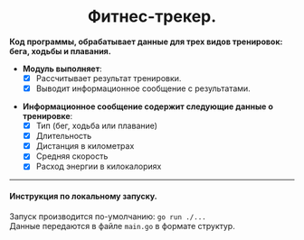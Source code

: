<div align="center"> <h1 align="center"> Фитнес-трекер. </h1> </div>

__Код программы, обрабатывает данные для трех видов тренировок: бега, ходьбы и плавания.__

- __Модуль выполняет__:
    - [x] Рассчитывает результат тренировки.
    - [x] Выводит информационное сообщение с результатами.

</div>

- __Информационное сообщение содержит следующие данные о тренировке__:
    - [x] Тип (бег, ходьба или плавание)
    - [x] Длительность
    - [x] Дистанция в километрах
    - [x] Средняя скорость
    - [x] Расход энергии в килокалориях
***
#### Инструкция по локальному запуску.

Запуск производится по-умолчанию: ```go run ./...```\
Данные передаются в файле ```main.go``` в формате структур.